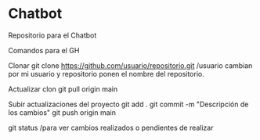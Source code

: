 # Chatbot
Repositorio para el Chatbot

Comandos para el GH

Clonar
git clone https://github.com/usuario/repositorio.git   /usuario cambian por mi usuario y repositorio ponen el nombre del repositorio.

Actualizar clon
git pull origin main

Subir actualizaciones del proyecto
git add .
git commit -m "Descripción de los cambios"
git push origin main

git status /para ver cambios realizados o pendientes de realizar

